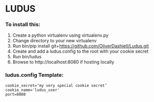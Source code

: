 # LUDUS

### To install this:

1. Create a python virtualenv using virtualenv.py
2. Change directory to your new virtualenv
3. Run bin/pip install git+https://github.com/OliverDashiell/Ludus.git
4. Create and add a ludus.config to the root with your cookie secret
5. Run bin/ludus
6. Browse to http://localhost:8080 if hosting locally


### ludus.config Template:
```
cookie_secret=‘my very special cookie secret’
cookie_name='ludus_user'
port=8080
```